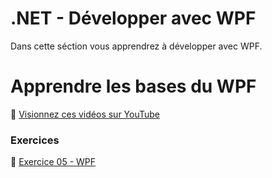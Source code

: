 # .NET - Développer avec WPF

Dans cette séction vous apprendrez à développer avec WPF.

# Apprendre les bases du WPF
🎥 [Visionnez ces vidéos sur YouTube](https://www.youtube.com/watch?v=t9ivUosw_iI&list=PLih2KERbY1HHOOJ2C6FOrVXIwg4AZ-hk1)


### Exercices
📝 [Exercice 05 - WPF](https://azrunrce.github.io/Formation-.NET-Core/Ex05_WPF/Ex_WPF.html)

